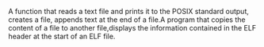 A function that reads a text file and prints it to the POSIX standard output, creates a file, appends text at the end of a file.A program that copies the content of a file to another file,displays the information contained in the ELF header at the start  of an ELF file.
